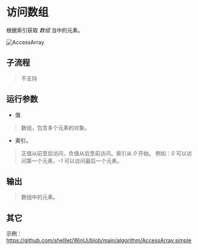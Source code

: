 # 访问数组
根据索引获取 *数组* 当中的元素。

![AccessArray](./images/06.png ':size=90%')

## 子流程

> 不支持

## 运行参数

* 值
> 数组，包含多个元素的对象。

* 索引，
> 正值从前至后访问，负值从后至前访问。索引从 *0* 开始。 例如：*0* 可以访问第一个元素，*-1* 可以访问最后一个元素。

## 输出

> 数组中的元素。



## 其它

示例：https://github.com/shelllet/WinUi/blob/main/algorithm/AccessArray.simple



